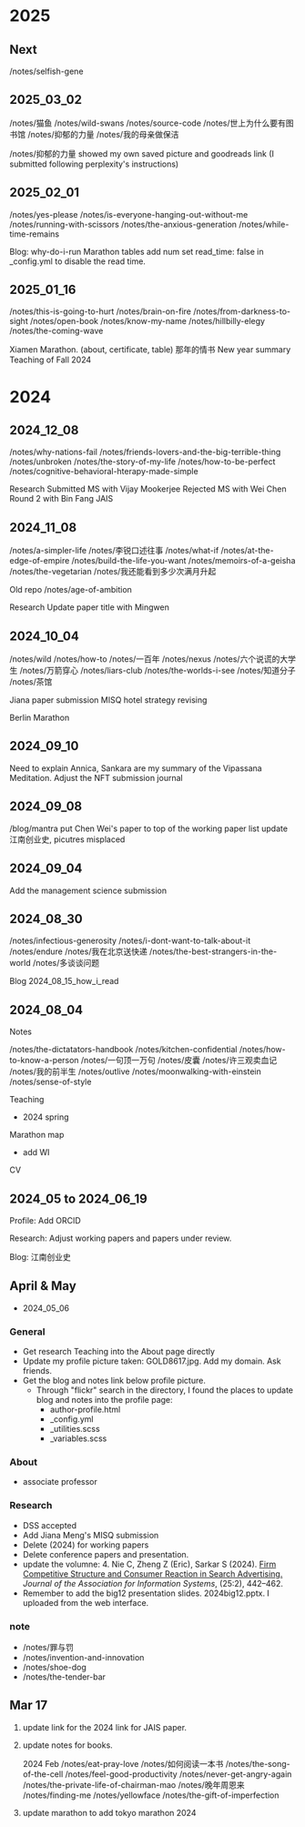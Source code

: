 # 2025


## Next

/notes/selfish-gene

## 2025_03_02

/notes/猫鱼
/notes/wild-swans
/notes/source-code
/notes/世上为什么要有图书馆
/notes/抑郁的力量
/notes/我的母亲做保洁


/notes/抑郁的力量 showed my own saved picture and goodreads link (I submitted following perplexity's instructions)


## 2025_02_01

/notes/yes-please
/notes/is-everyone-hanging-out-without-me
/notes/running-with-scissors
/notes/the-anxious-generation
/notes/while-time-remains

Blog: why-do-i-run
Marathon tables add num
set read_time: false in _config.yml to disable the read time. 



## 2025_01_16

/notes/this-is-going-to-hurt
/notes/brain-on-fire
/notes/from-darkness-to-sight
/notes/open-book
/notes/know-my-name
/notes/hillbilly-elegy
/notes/the-coming-wave

Xiamen Marathon. (about, certificate, table)
那年的情书
New year summary
Teaching of Fall 2024

# 2024

## 2024_12_08
/notes/why-nations-fail
/notes/friends-lovers-and-the-big-terrible-thing
/notes/unbroken
/notes/the-story-of-my-life
/notes/how-to-be-perfect
/notes/cognitive-behavioral-hterapy-made-simple

Research
Submitted MS with Vijay Mookerjee
Rejected MS with Wei Chen
Round 2 with Bin Fang JAIS

## 2024_11_08
/notes/a-simpler-life
/notes/李锐口述往事
/notes/what-if
/notes/at-the-edge-of-empire
/notes/build-the-life-you-want
/notes/memoirs-of-a-geisha
/notes/the-vegetarian
/notes/我还能看到多少次满月升起

Old repo
/notes/age-of-ambition

Research 
Update paper title with Mingwen

## 2024_10_04
/notes/wild
/notes/how-to
/notes/一百年
/notes/nexus
/notes/六个说谎的大学生
/notes/万箭穿心
/notes/liars-club
/notes/the-worlds-i-see
/notes/知道分子
/notes/茶馆

Jiana paper submission
MISQ hotel strategy revising

Berlin Marathon

## 2024_09_10
Need to explain Annica, Sankara are my summary of the Vipassana Meditation. 
Adjust the NFT submission journal

## 2024_09_08
/blog/mantra
put Chen Wei's paper to top of the working paper list
update 江南创业史, picutres misplaced 

## 2024_09_04
Add the management science submission

## 2024_08_30

/notes/infectious-generosity
/notes/i-dont-want-to-talk-about-it
/notes/endure
/notes/我在北京送快递
/notes/the-best-strangers-in-the-world
/notes/多谈谈问题

Blog
2024_08_15_how_i_read

## 2024_08_04

Notes

/notes/the-dictatators-handbook
/notes/kitchen-confidential
/notes/how-to-know-a-person
/notes/一句顶一万句
/notes/皮囊
/notes/许三观卖血记
/notes/我的前半生
/notes/outlive
/notes/moonwalking-with-einstein
/notes/sense-of-style

Teaching

- 2024 spring

Marathon map 

- add WI

CV

## 2024_05 to 2024_06_19

Profile:
Add ORCID

Research:
Adjust working papers and papers under review. 

Blog:
江南创业史


## April & May

- 2024_05_06

### General

- Get research Teaching into the About page directly
- Update my profile picture taken: GOLD8617.jpg. Add my domain. Ask friends. 
- Get the blog and notes link below profile picture. 
    - Through "flickr" search in the directory, I found the places to update blog and notes into the profile page: 
        - author-profile.html
        - _config.yml
        - _utilities.scss
        - _variables.scss

### About

- associate professor

### Research

- DSS accepted
- Add Jiana Meng's MISQ submission
- Delete (2024) for working papers
- Delete conference papers and presentation. 
- update the volumne: 4\. Nie C, Zheng Z (Eric), Sarkar S (2024). [Firm Competitive Structure and Consumer Reaction in Search Advertising.](https://doi.org/10.17705/1jais.00835) _Journal of the Association for Information Systems_, (25:2), 442–462.
- Remember to add the big12 presentation slides. 2024big12.pptx. I uploaded from the web interface. 

### note

- /notes/罪与罚
- /notes/invention-and-innovation
- /notes/shoe-dog
- /notes/the-tender-bar


## Mar 17


1. update link for the 2024 link for JAIS paper. 
2. update notes for books. 

    2024 Feb
    /notes/eat-pray-love
    /notes/如何阅读一本书
    /notes/the-song-of-the-cell
    /notes/feel-good-productivity
    /notes/never-get-angry-again
    /notes/the-private-life-of-chairman-mao
    /notes/晚年周恩来
    /notes/finding-me
    /notes/yellowface
    /notes/the-gift-of-imperfection
3. update marathon to add tokyo marathon 2024